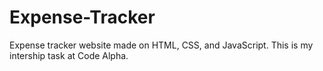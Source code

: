 # Expense-Tracker
Expense tracker website made on HTML, CSS, and JavaScript. This is my intership task at Code Alpha.
